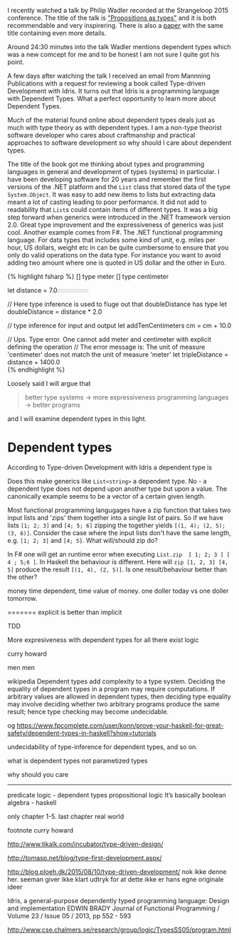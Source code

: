I recently watched a talk by Philip Wadler recorded at the Strangeloop 2015 conference. The title of the talk is ["Propositions as types"](https://www.youtube.com/watch?v=IOiZatlZtGU) and it is both recommendable and very inspirering. There is also a [paper](http://homepages.inf.ed.ac.uk/wadler/papers/propositions-as-types/propositions-as-types.pdf) with the same title containing even more details.

Around 24:30 minutes into the talk Wadler mentions dependent types which was a new comcept for me and to be honest I am not sure I quite got his point.

A few days after watching the talk I received an email from Mannning Publications with a request for reviewing a book called Type-driven Development with Idris. It turns out that Idris is a programming language with Dependent Types. What a perfect opportunity to learn more about Dependent Types. 

Much of the material found online about dependent types deals just as much with type theory as with dependent types. I am a non-type theorist software developer who cares about craftmanship and practical approaches to software development so why should I care about dependent types.

The title of the book got me thinking about types and programming languages in general and development of types (systems) in particular. I have been developing software for 20 years and remember the first versions of the .NET platform and the `List` class that stored data of the type `System.Object`. It was easy to add new items to lists but extracting data meant a lot of casting leading to poor performance. It did not add to readability that `List`s could contain items of different types. It was a big step forward when generics were introduced in the .NET framework version 2.0. Great type improvement and the expressiveness of generics was just cool. Another example comes from F#. The .NET functional programming language. For data types that includes some kind of unit, e.g. miles per hour, US dollars, weight etc in can be quite cumbersome to ensure that you only do valid operations on the data type. For instance you want to avoid adding two amount where one is quoted in US dollar and the other in Euro. 

{% highlight fsharp %}
[<Measure>] type meter
[<Measure>] type centimeter

let distance = 7.0<meter>    

// Here type inference is used to fiuge out that doubleDistance has type 
let doubleDistance = distance * 2.0

// type inference for input and output
let addTenCentimeters cm = cm + 10.0<centimeter>    

// Ups. Type error. One cannot add meter and centimeter with explicit defining the operation
// The error message is: The unit of measure 'centimeter' does not match the unit of measure 'meter'
let tripleDistance = distance + 1400.0<centimeter>   
{% endhighlight %}

Loosely said I will argue that 

>  better type systems -> more expressiveness programming languages  -> better programs

and I will examine dependent types in this light.

# Dependent types 
According to Type-driven Development with Idris a dependent type is

Does this make generics like `List<string>` a dependent type. No - a dependent type does not depend upon another type but upon a value. The canonically example seems to be a vector of a certain given length.


Most functional programming langugages have a zip function that takes two input lists and 'zips' them together into a single list of pairs. So if we have lists `[1; 2; 3]` and `[4; 5; 6]` zipping the together yields `[(1, 4); (2, 5); (3, 6)]`. Consider the case where the input lists don't have the same length, e.g. `[1; 2; 3]` and `[4; 5]`. What will/should zip do?

In F# one will get an runtime error when executing `List.zip  [ 1; 2; 3 ] [ 4 ; 5;6 ]`. In Haskell the behaviour is different. Here will `zip [1, 2, 3] [4, 5]` produce the result `[(1, 4), (2, 5)]`. Is one result/behaviour better than the other?


money time dependent, time value of money. one doller today vs one doller tomorrow.

=======
explicit is better than implicit




TDD 


More expresiveness with dependent types
for all 
there exist 
logic

curry howard

men men


wikipedia
Dependent types add complexity to a type system. Deciding the equality of dependent types in a program may require computations. If arbitrary values are allowed in dependent types, then deciding type equality may involve deciding whether two arbitrary programs produce the same result; hence type checking may become undecidable.

og 
https://www.fpcomplete.com/user/konn/prove-your-haskell-for-great-safety/dependent-types-in-haskell?show=tutorials

undecidability of type-inference for dependent types, and so on.



what is dependent types
not parametized types


why should you care


-----
predicate logic  - dependent types
propositional logic  It’s basically boolean algebra - haskell


only chapter 1-5. last chapter real world



footnote
curry howard 




http://www.tikalk.com/incubator/type-driven-design/

http://tomasp.net/blog/type-first-development.aspx/

http://blog.ploeh.dk/2015/08/10/type-driven-development/
nok ikke denne her. seeman giver ikke klart udtryk for at dette ikke er hans egne originale ideer



Idris, a general-purpose dependently typed programming
language: Design and implementation
EDWIN BRADY
Journal of Functional Programming / Volume 23 / Issue 05 / 2013, pp 552 - 593


http://www.cse.chalmers.se/research/group/logic/TypesSS05/program.html
